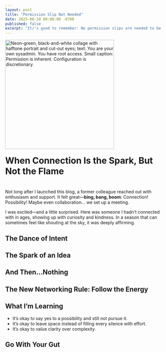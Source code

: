 ```yaml
---
layout: post
title: "Permission Slip Not Needed"
date: 2025-08-28 00:00:00 -0700
published: false
excerpt: "It/'s good to remember: No permission slips are needed to be you."
---
```


<div style="display: flex; align-items: flex-end; gap: 20px; margin-bottom: 40px; flex-wrap: wrap;">
  <img src=".png" 
       alt="Neon-green, black-and-white collage with halftone portrait and cut-out eyes; text: You are your own sysadmin. You have root access. Small caption: Permission is inherent. Configuration is discretionary."
       style="width: 350px; height: auto;">

  <h1 style="margin: 0; flex: 1; min-width: 200px;">When Connection Is the Spark, But Not the Flame</h1>
</div>


Not long after I launched this blog, a former colleague reached out with enthusiasm and support. It felt great—**bing, bang, boom**: Connection! Possibility! Maybe even collaboration... we set up a meeting. 

I was excited—and a little surprised. Here was someone I hadn’t connected with in ages, showing up with curiosity and kindness. In a season that can sometimes feel like shouting at the sky, it was deeply affirming.

## The Dance of Intent


## The Spark of an Idea


## And Then...Nothing


## The New Networking Rule: Follow the Energy


## What I’m Learning
- It’s okay to say yes to a possibility and still not pursue it.
- It’s okay to leave space instead of filling every silence with effort.
- It’s okay to value clarity over complexity.

## Go With Your Gut
